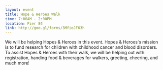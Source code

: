 ```yaml
---
layout: event
title: Hope & Heroes Walk
time: 7:00AM - 2:00PM
location: Pier 84
link: http://goo.gl/forms/3MfioJF63h
---
```

We will be helping Hopes & Heroes in this event. Hopes & Heroes's mission is to fund research for children with childhood cancer and blood disorders. To assist Hopes & Heroes with their walk, we will be helping out with registration, handing food & beverages for walkers, greeting, cheering, and much more!